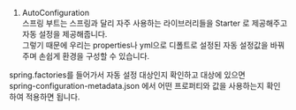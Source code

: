 1. AutoConfiguration   
스프링 부트는 스프링과 달리 자주 사용하는 라이브러리들을 Starter 로 제공해주고 자동 설정을 제공해줍니다.            
그렇기 때문에 우리는 properties나 yml으로 디폴트로 설정된 자동 설정값을 바꿔주며 손쉽게 환경을 구성할 수 있습니다.         
        
spring.factories를 들어가서 자동 설정 대상인지 확인하고 대상에 있으면       
spring-configuration-metadata.json 에서 어떤 프로퍼티와 값을 사용하는지 확인하여 적용하면 됩니다.        
   



